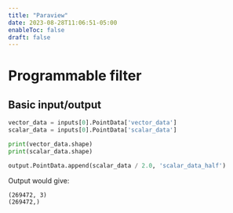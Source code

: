 ```yaml
---
title: "Paraview"
date: 2023-08-28T11:06:51-05:00
enableToc: false
draft: false
---
```


# Programmable filter

## Basic input/output

```python
vector_data = inputs[0].PointData['vector_data']
scalar_data = inputs[0].PointData['scalar_data']

print(vector_data.shape)
print(scalar_data.shape)

output.PointData.append(scalar_data / 2.0, 'scalar_data_half')
```
Output would give:
```console
(269472, 3)
(269472,)
```
